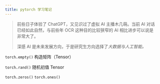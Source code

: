 ```yaml
---
title: pytorch 学习笔记
---
```

> 前些日子体验了 ChatGPT，又见识过了虚拟 AI 主播木几萌。当前 AI 对话已经如此自然，与前些年 OCR 这种目的比较狭窄的 AI 相比进步可以说是非常大了。
>
> 深感 AI 是未来发展方向，于是研究生方向选择了*大数据与人工智能。*

`torch.empty()` 构造矩阵（Tensor）

`torch.rand()` 随机初值 Tensor

`torch.zeros()` `torch.ones()`
